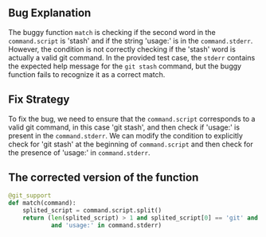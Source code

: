 ## Bug Explanation
The buggy function `match` is checking if the second word in the `command.script` is 'stash' and if the string 'usage:' is in the `command.stderr`. However, the condition is not correctly checking if the 'stash' word is actually a valid git command. In the provided test case, the `stderr` contains the expected help message for the `git stash` command, but the buggy function fails to recognize it as a correct match.

## Fix Strategy
To fix the bug, we need to ensure that the `command.script` corresponds to a valid git command, in this case 'git stash', and then check if 'usage:' is present in the `command.stderr`. We can modify the condition to explicitly check for 'git stash' at the beginning of `command.script` and then check for the presence of 'usage:' in `command.stderr`.

## The corrected version of the function
```python
@git_support
def match(command):
    splited_script = command.script.split()
    return (len(splited_script) > 1 and splited_script[0] == 'git' and splited_script[1] == 'stash'
            and 'usage:' in command.stderr)
```